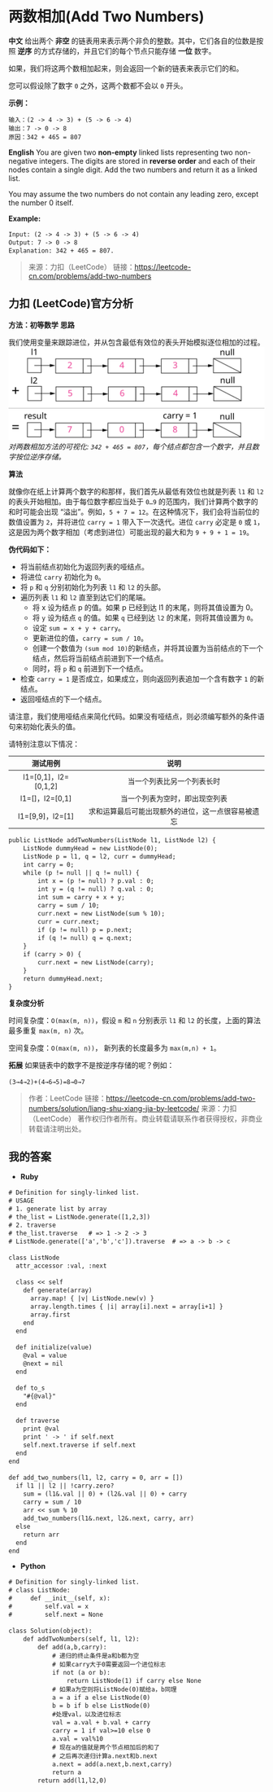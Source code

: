 # 两数相加(Add Two Numbers)
**中文**
给出两个 **非空** 的链表用来表示两个非负的整数。其中，它们各自的位数是按照 **逆序** 的方式存储的，并且它们的每个节点只能存储 **一位** 数字。

如果，我们将这两个数相加起来，则会返回一个新的链表来表示它们的和。

您可以假设除了数字 `0` 之外，这两个数都不会以 `0` 开头。

**示例：**
```
输入：(2 -> 4 -> 3) + (5 -> 6 -> 4)
输出：7 -> 0 -> 8
原因：342 + 465 = 807
```
**English**
You are given two **non-empty** linked lists representing two non-negative integers. The digits are stored in **reverse order** and each of their nodes contain a single digit. Add the two numbers and return it as a linked list.

You may assume the two numbers do not contain any leading zero, except the number 0 itself.

**Example:**

```
Input: (2 -> 4 -> 3) + (5 -> 6 -> 4)
Output: 7 -> 0 -> 8
Explanation: 342 + 465 = 807.
```

> 来源：力扣（LeetCode）
链接：https://leetcode-cn.com/problems/add-two-numbers

## 力扣 (LeetCode)官方分析
**方法：初等数学**
**思路**

我们使用变量来跟踪进位，并从包含最低有效位的表头开始模拟逐位相加的过程。
![2_add_two_numbers](media/2_add_two_numbers.svg)
*对两数相加方法的可视化: `342 + 465 = 807`，每个结点都包含一个数字，并且数字按位逆序存储。*

**算法**

就像你在纸上计算两个数字的和那样，我们首先从最低有效位也就是列表 `l1` 和 `l2` 的表头开始相加。由于每位数字都应当处于 `0…9` 的范围内，我们计算两个数字的和时可能会出现 “溢出”。例如，`5 + 7 = 12`。在这种情况下，我们会将当前位的数值设置为 `2`，并将进位 `carry = 1` 带入下一次迭代。进位 `carry` 必定是 `0` 或 `1`，这是因为两个数字相加（考虑到进位）可能出现的最大和为 `9 + 9 + 1 = 19`。

**伪代码如下：**
* 将当前结点初始化为返回列表的哑结点。
* 将进位 `carry` 初始化为 `0`。
* 将 `p` 和 `q` 分别初始化为列表 `l1` 和 `l2` 的头部。
* 遍历列表 `l1` 和 `l2` 直至到达它们的尾端。
    * 将 x 设为结点 p 的值。如果 p 已经到达 l1 的末尾，则将其值设置为 0。
    * 将 `y` 设为结点 `q` 的值。如果 `q` 已经到达 `l2` 的末尾，则将其值设置为 `0`。
    * 设定 `sum = x + y + carry`。
    * 更新进位的值，`carry = sum / 10`。
    * 创建一个数值为 `(sum mod 10)`的新结点，并将其设置为当前结点的下一个结点，然后将当前结点前进到下一个结点。
    * 同时，将 `p` 和 `q` 前进到下一个结点。
* 检查 `carry = 1` 是否成立，如果成立，则向返回列表追加一个含有数字 `1` 的新结点。
* 返回哑结点的下一个结点。

请注意，我们使用哑结点来简化代码。如果没有哑结点，则必须编写额外的条件语句来初始化表头的值。

请特别注意以下情况：

| 测试用例                | 说明                        |
|:-------------------:|:-------------------------:|
| l1=[0,1]，l2=[0,1,2] | 当一个列表比另一个列表长时             |
| l1=[]，l2=[0,1]      | 当一个列表为空时，即出现空列表           |
| l1=[9,9]，l2=[1]     | 求和运算最后可能出现额外的进位，这一点很容易被遗忘 |

```
public ListNode addTwoNumbers(ListNode l1, ListNode l2) {
    ListNode dummyHead = new ListNode(0);
    ListNode p = l1, q = l2, curr = dummyHead;
    int carry = 0;
    while (p != null || q != null) {
        int x = (p != null) ? p.val : 0;
        int y = (q != null) ? q.val : 0;
        int sum = carry + x + y;
        carry = sum / 10;
        curr.next = new ListNode(sum % 10);
        curr = curr.next;
        if (p != null) p = p.next;
        if (q != null) q = q.next;
    }
    if (carry > 0) {
        curr.next = new ListNode(carry);
    }
    return dummyHead.next;
}
```

**复杂度分析**

时间复杂度：`O(max(m, n))`，假设 `m` 和 `n` 分别表示 `l1` 和 `l2` 的长度，上面的算法最多重复 `max(m, n)` 次。

空间复杂度：`O(max(m, n))`， 新列表的长度最多为 `max(m,n) + 1`。

**拓展**
如果链表中的数字不是按逆序存储的呢？例如：

`(3→4→2)+(4→6→5)=8→0→7`

> 作者：LeetCode
链接：https://leetcode-cn.com/problems/add-two-numbers/solution/liang-shu-xiang-jia-by-leetcode/
来源：力扣（LeetCode）
著作权归作者所有。商业转载请联系作者获得授权，非商业转载请注明出处。

## 我的答案
* **Ruby**

```
# Definition for singly-linked list.
# USAGE
# 1. generate list by array
# the_list = ListNode.generate([1,2,3])
# 2. traverse
# the_list.traverse   # => 1 -> 2 -> 3
# ListNode.generate(['a','b','c']).traverse  # => a -> b -> c

class ListNode
  attr_accessor :val, :next

  class << self
    def generate(array)
      array.map! { |v| ListNode.new(v) }
      array.length.times { |i| array[i].next = array[i+1] }
      array.first
    end
  end

  def initialize(value)
    @val = value
    @next = nil
  end

  def to_s
    "#{@val}"
  end

  def traverse
    print @val
    print ' -> ' if self.next
    self.next.traverse if self.next
  end
end

def add_two_numbers(l1, l2, carry = 0, arr = [])
  if l1 || l2 || !carry.zero?
    sum = (l1&.val || 0) + (l2&.val || 0) + carry
    carry = sum / 10
    arr << sum % 10
    add_two_numbers(l1&.next, l2&.next, carry, arr)
  else
    return arr
  end
end
```

* **Python**

```
# Definition for singly-linked list.
# class ListNode:
#     def __init__(self, x):
#         self.val = x
#         self.next = None

class Solution(object):
	def addTwoNumbers(self, l1, l2):
		def add(a,b,carry):
			# 递归的终止条件是a和b都为空
			# 如果carry大于0需要返回一个进位标志
			if not (a or b):
				return ListNode(1) if carry else None
			# 如果a为空则将ListNode(0)赋给a，b同理
			a = a if a else ListNode(0)
			b = b if b else ListNode(0)
			#处理val，以及进位标志
			val = a.val + b.val + carry
			carry = 1 if val>=10 else 0
			a.val = val%10
			# 现在a的值就是两个节点相加后的和了
			# 之后再次递归计算a.next和b.next
			a.next = add(a.next,b.next,carry)
			return a
		return add(l1,l2,0)
```
